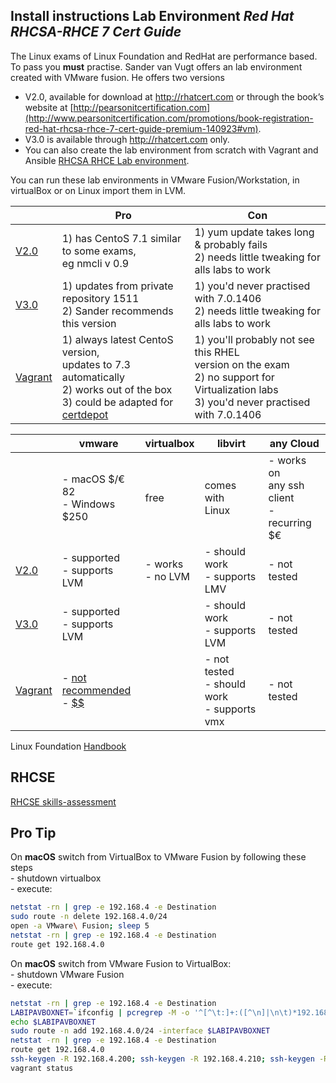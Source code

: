 ## Install instructions Lab Environment _Red Hat RHCSA-RHCE 7 Cert Guide_

The Linux exams of Linux Foundation and RedHat are performance based. To pass you **must** practise. Sander van Vugt offers an lab environment created with VMware fusion. He offers two versions
- V2.0, available for download at http://rhatcert.com or through the book’s website at [http://pearsonitcertification.com](http://www.pearsonitcertification.com/promotions/book-registration-red-hat-rhcsa-rhce-7-cert-guide-premium-140923#vm).
- V3.0 is available through http://rhatcert.com only.
- You can also create the lab environment from scratch with Vagrant and Ansible [RHCSA RHCE Lab environment](../../../RHCSA-RHCE-Lab-Environment/tree/eth1).

You can run these lab environments in VMware Fusion/Workstation, in virtualBox or on Linux import them in LVM.



|  | Pro  | Con  |
|---          |---|---|
| [V2.0](http://www.rhatcert.com/downloads/)  |1) has CentoS 7.1 similar to some exams, <br />eg nmcli v 0.9| 1) yum update takes long & probably fails  <br />2) needs little tweaking for alls labs to work  |
| [V3.0](http://www.rhatcert.com/downloads/)  |1) updates from private repository 1511<br />2) Sander recommends this version | 1) you'd never practised with 7.0.1406  <br />2) needs little tweaking for alls labs to work|
| [Vagrant](../../../RHCSA-RHCE-Lab-Environment/)  | 1) always latest CentoS version, <br />updates to 7.3 automatically<br >2) works out of the box<br />3) could be adapted for [certdepot](http://certdepot.com) |  1) you'll probably not see this RHEL<br > version on the exam<br />2) no support for Virtualization labs<br /> 3) you'd never practised with 7.0.1406|

|   | vmware | virtualbox  |  libvirt | any Cloud |
|---|---|---|---|---|
|| - macOS $/€ 82<br />- Windows $250 | free | comes with<br />Linux|- works on<br />any ssh client<br />- recurring $€|
| [V2.0](http://www.rhatcert.com/downloads/)  | - supported<br />- supports LVM  | - works<br />- no LVM  | - should work <br >- supports LMV   | - not tested  |
|  [V3.0](http://www.rhatcert.com/downloads/) | - supported<br />- supports LVM   |   | - should work <br >- supports LVM  | - not tested  |
|  [Vagrant](../../../RHCSA-RHCE-Lab-Environment/) | - [not<br /> recommended](http://blog.scottlowe.org/2016/09/28/why-now-using-virtualbox-with-vagrant/)<br />- [$$](https://www.vagrantup.com/vmware/#buy-now) |   | - not tested<br >- should work <br >- supports vmx  | - not tested  |

Linux Foundation
[Handbook](http://training.linuxfoundation.org/go/candidate_handbook)

## RHCSE
[RHCSE skills-assessment](http://www.redhat.com/en/services/training/skills-assessment)

## Pro Tip
On **macOS** switch from VirtualBox to VMware Fusion by following these steps<br />- shutdown virtualbox<br />- execute:
```bash
netstat -rn | grep -e 192.168.4 -e Destination
sudo route -n delete 192.168.4.0/24
open -a VMware\ Fusion; sleep 5
netstat -rn | grep -e 192.168.4 -e Destination
route get 192.168.4.0
```

On **macOS** switch from VMware Fusion to VirtualBox:<br />- shutdown VMware Fusion<br />- execute:
```bash
netstat -rn | grep -e 192.168.4 -e Destination
LABIPAVBOXNET=`ifconfig | pcregrep -M -o '^[^\t:]+:([^\n]|\n\t)*192.168.4' | egrep -o -m 1 '^[^:]+'`
echo $LABIPAVBOXNET
sudo route -n add 192.168.4.0/24 -interface $LABIPAVBOXNET
netstat -rn | grep -e 192.168.4 -e Destination
route get 192.168.4.0
ssh-keygen -R 192.168.4.200; ssh-keygen -R 192.168.4.210; ssh-keygen -R 192.168.4.220
vagrant status
```

